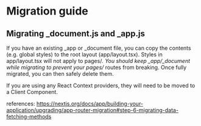 # Migration guide

## Migrating \_document.js and \_app.js

If you have an existing \_app or \_document file, you can copy the contents (e.g. global styles) to the root layout (app/layout.tsx). Styles in app/layout.tsx will not apply to pages/_. You should keep \_app/\_document while migrating to prevent your pages/_ routes from breaking. Once fully migrated, you can then safely delete them.

If you are using any React Context providers, they will need to be moved to a Client Component.

references: <https://nextjs.org/docs/app/building-your-application/upgrading/app-router-migration#step-6-migrating-data-fetching-methods>

